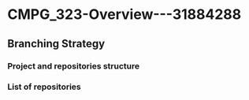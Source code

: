 # CMPG_323-Overview---31884288

## Branching Strategy


### Project and repositories structure


### List of repositories
